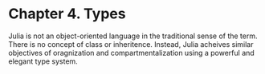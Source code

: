 # Chapter 4. Types

Julia is not an object-oriented language in the traditional sense of the term. There is no concept of class or inheritence. Instead, Julia acheives similar objectives of oragnization and compartmentalization using a powerful and elegant type system.





